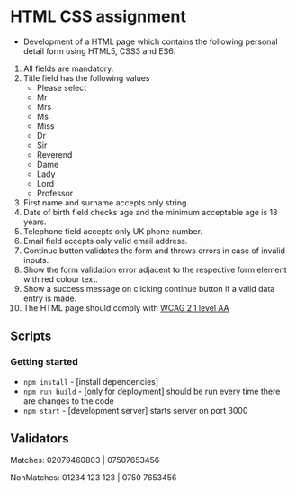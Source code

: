 # HTML CSS assignment

- Development of a HTML page which contains the following personal detail form using HTML5, CSS3 and ES6.

1. All fields are mandatory.
2. Title field has the following values
   - Please select
   - Mr
   - Mrs
   - Ms
   - Miss
   - Dr
   - Sir
   - Reverend
   - Dame
   - Lady
   - Lord
   - Professor
3. First name and surname accepts only string.
4. Date of birth field checks age and the minimum acceptable age is 18 years.
5. Telephone field accepts only UK phone number.
6. Email field accepts only valid email address.
7. Continue button validates the form and throws errors in case of invalid inputs.
8. Show the form validation error adjacent to the respective form element with red colour text.
9. Show a success message on clicking continue button if a valid data entry is made.
10. The HTML page should comply with [WCAG 2.1 level AA](https://www.gov.uk/service-manual/helping-people-to-use-your-service/understanding-wcag)

## Scripts

### Getting started

- `npm install` - [install dependencies]
- `npm run build` - [only for deployment] should be run every time there are changes to the code
- `npm start` - [development server] starts server on port 3000

## Validators

Matches: 02079460803 | 07507653456

NonMatches: 01234 123 123 | 0750 7653456
